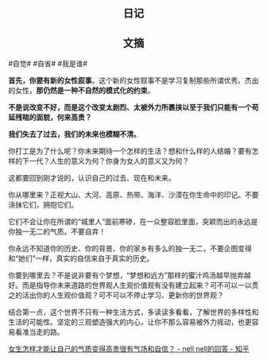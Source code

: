 ## <center>日记</center>


## <center>文摘</center>

#自觉# #自省# #我是谁#

**首先，你要有新的女性叙事**。这个新的女性叙事不是学习复制那些所谓优秀、杰出的女性，**那仍然是一种不自然的模式化的约束**。

**不是说改变不好，而是这个改变太剧烈、太被外力所裹挟以至于我们只能有一个苟延残喘的面貌，何来高贵？**

**我们失去了过去，我们的未来也模糊不清。**

你打工是为了什么呢？你未来期待一个怎样的生活？想和什么样的人结婚？要有怎样的下一代？人生的意义为何？你身为女人的意义又为何？

这都要回到刚才说的，认识自己的过去、现在和未来。

你从哪里来？正视大山、大河、高原、热带、海洋、沙漠在你生命中的印记。不要涂抹它们，拥抱它们。

它们不会让你在所谓的“城里人”面前寒碜，在一众整容脸里面，突颖而出的永远是你独一无二的气质。不要自弃！

你永远不知道你的历史、你的背景、你的家乡有多么的独一无二，不要企图变得和“她们”一样，真实的自信来自于真实的历史。

你要到哪里去？不是说非要有个梦想，“梦想和远方”那样的蜜汁鸡汤越早抛弃越好。而是指导你未来道路的世界观人生观价值观有没有建立起来？可不可以一以贯之的活出你的人生观价值观？可不可以不停止学习、更新你的世界观？

结合第一点，这个世界不只有一种生活方式，多读读多看看，了解世界的多样性和生活的可能性。坚定的三观塑造强大的内心，让你不那么容易被外力摇动，也更容易看准当走的路。

[女生怎样才能让自己的气质变得高贵很有气场和自信？ - nell nell的回答 - 知乎](https://www.zhihu.com/question/297342809/answer/586101469)